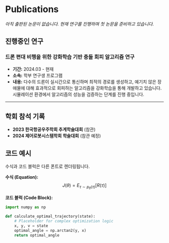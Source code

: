 
# Publications

*아직 출판된 논문이 없습니다. 현재 연구를 진행하며 첫 논문을 준비하고 있습니다.*

## 진행중인 연구
### 드론 편대 비행을 위한 강화학습 기반 충돌 회피 알고리즘 연구
- **기간:** 2024.03 - 현재
- **소속:** 학부 연구생 프로그램
- **내용:** 다수의 드론이 실시간으로 통신하며 최적의 경로를 생성하고, 예기치 않은 장애물에 대해 효과적으로 회피하는 알고리즘을 강화학습을 통해 개발하고 있습니다. 시뮬레이션 환경에서 알고리즘의 성능을 검증하는 단계를 진행 중입니다.

---

## 학회 참석 기록
- **2023 한국항공우주학회 추계학술대회** (참관)
- **2024 제어로봇시스템학회 학술대회** (참관 예정)

## 코드 예시
수식과 코드 블럭은 다른 폰트로 렌더링됩니다.

**수식 (Equation):**
$$ J(\theta) = E_{\tau \sim p_\theta(\tau)}[R(\tau)] $$

**코드 블럭 (Code Block):**
```python
import numpy as np

def calculate_optimal_trajectory(state):
    # Placeholder for complex optimization logic
    x, y, v = state
    optimal_angle = np.arctan2(y, x)
    return optimal_angle
```
